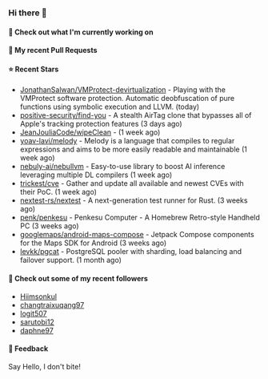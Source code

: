 ### Hi there 👋

#### 👷 Check out what I'm currently working on

#### 🔨 My recent Pull Requests


#### ⭐ Recent Stars

- [JonathanSalwan/VMProtect-devirtualization](https://github.com/JonathanSalwan/VMProtect-devirtualization) - Playing with the VMProtect software protection. Automatic deobfuscation of pure functions using symbolic execution and LLVM. (today)
- [positive-security/find-you](https://github.com/positive-security/find-you) - A stealth AirTag clone that bypasses all of Apple&#39;s tracking protection features (3 days ago)
- [JeanJouliaCode/wipeClean](https://github.com/JeanJouliaCode/wipeClean) -  (1 week ago)
- [yoav-lavi/melody](https://github.com/yoav-lavi/melody) - Melody is a language that compiles to regular expressions and aims to be more easily readable and maintainable (1 week ago)
- [nebuly-ai/nebullvm](https://github.com/nebuly-ai/nebullvm) - Easy-to-use library to boost AI inference leveraging multiple DL compilers (1 week ago)
- [trickest/cve](https://github.com/trickest/cve) - Gather and update all available and newest CVEs with their PoC. (1 week ago)
- [nextest-rs/nextest](https://github.com/nextest-rs/nextest) - A next-generation test runner for Rust. (3 weeks ago)
- [penk/penkesu](https://github.com/penk/penkesu) - Penkesu Computer - A Homebrew Retro-style Handheld PC (3 weeks ago)
- [googlemaps/android-maps-compose](https://github.com/googlemaps/android-maps-compose) - Jetpack Compose components for the Maps SDK for Android (3 weeks ago)
- [levkk/pgcat](https://github.com/levkk/pgcat) - PostgreSQL pooler with sharding, load balancing and failover support. (1 month ago)

#### 👯 Check out some of my recent followers

- [Hiimsonkul](https://github.com/Hiimsonkul)
- [changtraixuqang97](https://github.com/changtraixuqang97)
- [logit507](https://github.com/logit507)
- [sarutobi12](https://github.com/sarutobi12)
- [daphne97](https://github.com/daphne97)

#### 💬 Feedback

Say Hello, I don't bite!